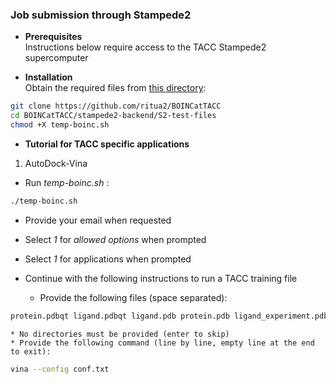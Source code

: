 ### Job submission through Stampede2



* **Prerequisites**  
Instructions below require access to the TACC Stampede2 supercomputer  



* **Installation**  
Obtain the required files from [this directory](./S2-test-files):


```bash
git clone https://github.com/ritua2/BOINCatTACC
cd BOINCatTACC/stampede2-backend/S2-test-files
chmod +X temp-boinc.sh
```


* **Tutorial for TACC specific applications**  

1. AutoDock-Vina  

* Run *temp-boinc.sh* :

```bash
./temp-boinc.sh
```

* Provide your email when requested

* Select *1* for *allowed options* when prompted  
* Select *1* for applications when prompted

* Continue with the following instructions to run a TACC training file  
	* Provide the following files (space separated):
```bash
protein.pdbqt ligand.pdbqt ligand.pdb protein.pdb ligand_experiment.pdb ligand_experiment.pdbqt conf.txt
```
	* No directories must be provided (enter to skip)
	* Provide the following command (line by line, empty line at the end to exit):
```bash
vina --config conf.txt
```






